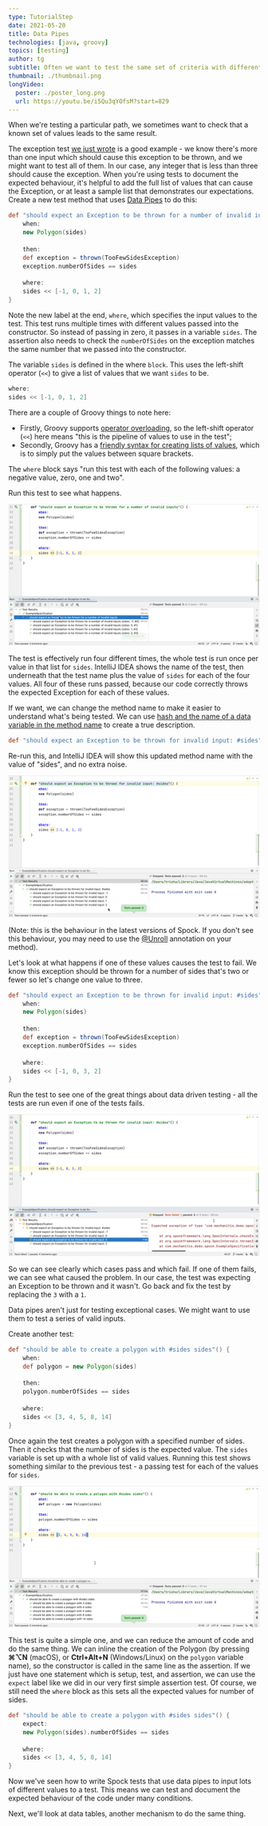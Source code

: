 ```yaml
---
type: TutorialStep
date: 2021-05-20
title: Data Pipes
technologies: [java, groovy]
topics: [testing]
author: tg
subtitle: Often we want to test the same set of criteria with different sets of data. Data pipes is one mechanism to do thi.
thumbnail: ./thumbnail.png
longVideo:
  poster: ./poster_long.png
  url: https://youtu.be/i5Qu3qYOfsM?start=829
---
```


When we're testing a particular path, we sometimes want to check that a known set of values leads to the same result.

The exception test [we just wrote](https://blog.jetbrains.com/?p=109722/) is a good example - we know there's more than one input which should cause this exception to be thrown, and we might want to test all of them. In our case, any integer that is less than three should cause the exception. When you're using tests to document the expected behaviour, it's helpful to add the full list of values that can cause the Exception, or at least a sample list that demonstrates our expectations. Create a new test method that uses [Data Pipes](http://spockframework.org/spock/docs/1.3/all_in_one.html#_data_pipes) to do this:

```groovy
def "should expect an Exception to be thrown for a number of invalid inputs"() {
    when:
    new Polygon(sides)

    then:
    def exception = thrown(TooFewSidesException)
    exception.numberOfSides == sides

    where:
    sides << [-1, 0, 1, 2]
}
```

Note the new label at the end, `where`, which specifies the input values to the test. This test runs multiple times with different values passed into the constructor. So instead of passing in zero, it passes in a variable `sides`. The assertion also needs to check the `numberOfSides` on the exception matches the same number that we passed into the constructor.

The variable `sides` is defined in the where `block`. This uses the left-shift operator (`<<`) to give a list of values that we want `sides` to be.

```groovy
where:
sides << [-1, 0, 1, 2]
```

There are a couple of Groovy things to note here:

- Firstly, Groovy supports [operator overloading](https://groovy-lang.org/operators.html#Operator-Overloading), so the left-shift operator (`<<`) here means "this is the pipeline of values to use in the test";
- Secondly, Groovy has a [friendly syntax for creating lists of values](http://docs.groovy-lang.org/latest/html/documentation/working-with-collections.html#_list_literals), which is to simply put the values between square brackets.

The `where` block says "run this test with each of the following values: a negative value, zero, one and two".

Run this test to see what happens.

![](./15.png)

The test is effectively run four different times, the whole test is run once per value in that list for `sides`. IntelliJ IDEA shows the name of the test, then underneath that the test name plus the value of `sides` for each of the four values. All four of these runs passed, because our code correctly throws the expected Exception for each of these values.

If we want, we can change the method name to make it easier to understand what's being tested. We can use [hash and the name of a data variable in the method name](http://spockframework.org/spock/docs/1.3/all_in_one.html#_method_unrolling) to create a true description.

```groovy
def "should expect an Exception to be thrown for invalid input: #sides"() {
```

Re-run this, and IntelliJ IDEA will show this updated method name with the value of "sides", and no extra noise.

![](./16.png)

(Note: this is the behaviour in the latest versions of Spock. If you don't see this behaviour, you may need to use the [@Unroll](http://spockframework.org/spock/docs/1.3/all_in_one.html#_method_unrolling) annotation on your method).

Let's look at what happens if one of these values causes the test to fail. We know this exception should be thrown for a number of sides that's two or fewer so let's change one value to three.

```groovy
def "should expect an Exception to be thrown for invalid input: #sides"() {
    when:
    new Polygon(sides)

    then:
    def exception = thrown(TooFewSidesException)
    exception.numberOfSides == sides

    where:
    sides << [-1, 0, 3, 2]
}
```

Run the test to see one of the great things about data driven testing - all the tests are run even if one of the tests fails.

![](./17.png)

So we can see clearly which cases pass and which fail. If one of them fails, we can see what caused the problem. In our case, the test was expecting an Exception to be thrown and it wasn't. Go back and fix the test by replacing the `3` with a `1`.

Data pipes aren't just for testing exceptional cases. We might want to use them to test a series of valid inputs.

Create another test:

```groovy
def "should be able to create a polygon with #sides sides"() {
    when:
    def polygon = new Polygon(sides)
    
    then:
    polygon.numberOfSides == sides

    where:
    sides << [3, 4, 5, 8, 14]
}
```

Once again the test creates a polygon with a specified number of sides. Then it checks that the number of sides is the expected value. The `sides` variable is set up with a whole list of valid values. Running this test shows something similar to the previous test - a passing test for each of the values for `sides`.

![](./18.png)

This test is quite a simple one, and we can reduce the amount of code and do the same thing. We can inline the creation of the Polygon (by pressing **⌘⌥N** (macOS), or **Ctrl+Alt+N** (Windows/Linux) on the `polygon` variable name), so the constructor is called in the same line as the assertion. If we just have one statement which is setup, test, and assertion, we can use the `expect` label like we did in our very first simple assertion test. Of course, we still need the `where` block as this sets all the expected values for number of sides.

```groovy
def "should be able to create a polygon with #sides sides"() {
    expect:
    new Polygon(sides).numberOfSides == sides

    where:
    sides << [3, 4, 5, 8, 14]
}
```

Now we've seen how to write Spock tests that use data pipes to input lots of different values to a test. This means we can test and document the expected behaviour of the code under many conditions. 

Next, we'll look at data tables, another mechanism to do the same thing.